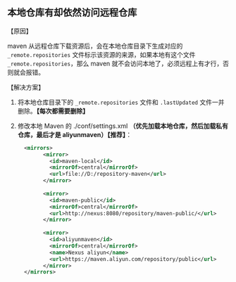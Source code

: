 ## 本地仓库有却依然访问远程仓库

【原因】

maven 从远程仓库下载资源后，会在本地仓库目录下生成对应的 ```_remote.repositories``` 文件标示该资源的来源，如果本地有这个文件 ```_remote.repositories```，那么 maven 就不会访问本地了，必须远程上有才行，否则就会报错。

【解决方案】

1. 将本地仓库目录下的 ```_remote.repositories``` 文件和 ```.lastUpdated``` 文件一并删除。**【每次都需要删除】**
2. 修改本地 Maven 的 ./conf/settings.xml **（优先加载本地仓库，然后加载私有仓库，最后才是 aliyunmaven）【推荐】**：

    ```xml
      <mirrors>
            <mirror> 
              <id>maven-local</id>
              <mirrorOf>central</mirrorOf> 
              <url>file://D:/repository-maven</url> 
            </mirror>
        	
        	<mirror> 
              <id>maven-public</id>
              <mirrorOf>central</mirrorOf> 
              <url>http://nexus:8080/repository/maven-public/</url> 
            </mirror>
        	
        	<mirror>
        	  <id>aliyunmaven</id>
        	  <mirrorOf>central</mirrorOf>
        	  <name>Nexus aliyun</name>
        	  <url>https://maven.aliyun.com/repository/public</url>
        	</mirror>
      </mirrors>
    ```
